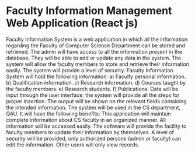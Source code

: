 # Faculty Information Management Web Application (React js)
Faculty Information System is a web application in which all the information regarding the Faculty of Computer Science Department can be stored and retrieved. The admin will have access to all the information present in the database. They will be able to add or update any data in the system. The system will allow the faculty members to store and retrieve their information easily. The system will provide a level of security.
Faculty Information System will hold the following information:
a)	Faculty personal information.
b)	Qualification information.
c)	Research information.
d)	Courses taught by the faculty members.
e)	Research students.
f)	Publications.
Data will be input through the user interface; the system will provide all the steps for proper insertion. The output will be shown on the relevant fields containing the intended information.
The system will be used in the CS department, QAU. It will have the following benefits:
This application will maintain complete information about CS faculty in an organized manner. All information will be accessed easily. The software will provide the facility to faculty members to update their information by themselves. A level of security will be provided, only authorized persons (admin or faculty) can edit the information. Other users will only view records.
